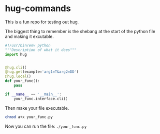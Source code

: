 # hug-commands

This is a fun repo for testing out [hug](http://www.hug.rest/website/quickstart).

The biggest thing to remember is the shebang at the start of the python file and making it excutable. 

```py
#!/usr/bin/env python
"""Description of what it does"""
import hug


@hug.cli()
@hug.get(example='arg1=T&arg2=DD')
@hug.local()
def your_func():
    pass

if __name__ == '__main__':
    your_func.interface.cli()
```

Then make your file executable.

```sh
chmod a+x your_func.py
```

Now you can run the file: `./your_func.py`

